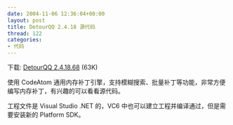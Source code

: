 ```yaml
---
date: 2004-11-06 12:36:04+00:00
layout: post
title: DetourQQ 2.4.18 源代码
thread: 122
categories:
- 代码
---
```


下载: [DetourQQ 2.4.18.68](/assets/1099686627.rar) (63K)

  


使用 CodeAtom 通用内存补丁引擎，支持模糊搜索、批量补丁等功能，非常方便编写内存补丁，有兴趣的可以看看源代码。

  


工程文件是 Visual Studio .NET 的，VC6 中也可以建立工程并编译通过，但是需要安装新的 Platform SDK。

  


